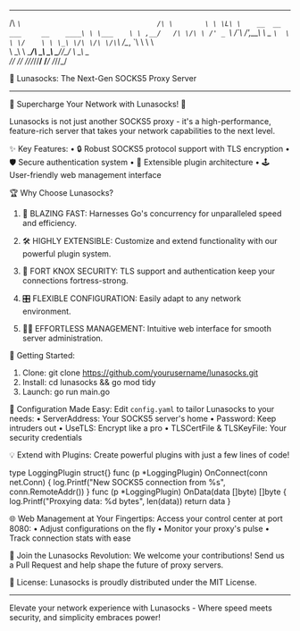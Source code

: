 ____                                     __        
/\  _`\                                  /\ \       
\ \ \L\ \    __  __    ___     __    ____\ \ \___   
 \ \ ,__/   /\ \/\ \ /' _ `\  /\`\  /',__\\ \  _ `\ 
  \ \ \/    \ \ \_\ \/\ \/\ \/\`\ \/\__, `\\ \ \ \ \
   \ \_\     \ \____/\ \_\ \_\ \___/\/\____/ \ \_\ \_\
    \/_/      \/___/  \/_/\/_/\/__/  \/___/   \/_/\/_/

🌙 Lunasocks: The Next-Gen SOCKS5 Proxy Server

-----------------------------------------

🚀 Supercharge Your Network with Lunasocks! 🚀

Lunasocks is not just another SOCKS5 proxy - it's a high-performance, 
feature-rich server that takes your network capabilities to the next level.

✨ Key Features:
  • 🔒 Robust SOCKS5 protocol support with TLS encryption
  • 🛡️ Secure authentication system
  • 🧩 Extensible plugin architecture
  • 🕹️ User-friendly web management interface

🏆 Why Choose Lunasocks?

1. 🚄 BLAZING FAST: 
   Harnesses Go's concurrency for unparalleled speed and efficiency.

2. 🛠️ HIGHLY EXTENSIBLE: 
   Customize and extend functionality with our powerful plugin system.

3. 🔐 FORT KNOX SECURITY: 
   TLS support and authentication keep your connections fortress-strong.

4. 🎛️ FLEXIBLE CONFIGURATION: 
   Easily adapt to any network environment.

5. 👨‍💼 EFFORTLESS MANAGEMENT: 
   Intuitive web interface for smooth server administration.

🚀 Getting Started:

1. Clone:    git clone https://github.com/yourusername/lunasocks.git
2. Install:  cd lunasocks && go mod tidy
3. Launch:   go run main.go

🔧 Configuration Made Easy:
Edit `config.yaml` to tailor Lunasocks to your needs:
  • ServerAddress: Your SOCKS5 server's home
  • Password: Keep intruders out
  • UseTLS: Encrypt like a pro
  • TLSCertFile & TLSKeyFile: Your security credentials

💡 Extend with Plugins:
Create powerful plugins with just a few lines of code!

type LoggingPlugin struct{}
func (p *LoggingPlugin) OnConnect(conn net.Conn) {
    log.Printf("New SOCKS5 connection from %s", conn.RemoteAddr())
}
func (p *LoggingPlugin) OnData(data []byte) []byte {
    log.Printf("Proxying data: %d bytes", len(data))
    return data
}

🌐 Web Management at Your Fingertips:
Access your control center at port 8080:
  • Adjust configurations on the fly
  • Monitor your proxy's pulse
  • Track connection stats with ease

🤝 Join the Lunasocks Revolution:
We welcome your contributions! Send us a Pull Request and help shape the future of proxy servers.

📜 License:
Lunasocks is proudly distributed under the MIT License.

-----------------------------------------
Elevate your network experience with Lunasocks - 
Where speed meets security, and simplicity embraces power!
